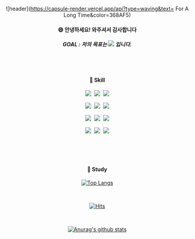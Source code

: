 <div align="center">
  
![header](https://capsule-render.vercel.app/api?type=waving&text= For A Long Time&color=368AF5)
  ####  :smile: 안녕하세요! 와주셔서 감사합니다
  ##### GOAL : 저의 목표는 <img src="https://img.shields.io/badge/N-03C75A?style=for-the-badge&logo=N&logoColor=white"> 입니다.
  <br/>
 <br/>
  
  #### :wrench: Skill
  
  <img src="https://img.shields.io/badge/JAVA-007396?style=for-the-badge&logo=Java&logoColor=white">&nbsp;
  <img src="https://img.shields.io/badge/Spring-6DB33F?style=for-the-badge&logo=Spring&logoColor=white">&nbsp;
  <img src="https://img.shields.io/badge/SpringBoot-6DB33F?style=for-the-badge&logo=SpringBoot&logoColor=white">
  <br/>
  
  <img src="https://img.shields.io/badge/oracle-F80000?style=for-the-badge&logo=oracle&logoColor=white">&nbsp;
  <img src="https://img.shields.io/badge/MySQL-4479A1?style=for-the-badge&logo=MySQL&logoColor=white">&nbsp;
  <img src="https://img.shields.io/badge/mariaDB-003545?style=for-the-badge&logo=mariaDB&logoColor=white">
  <br/>
  
  <img src="https://img.shields.io/badge/Eclipse-2C2255?style=for-the-badge&logo=Eclipse%20IDE&logoColor=white">&nbsp;
  <img src="https://img.shields.io/badge/git-F05032?style=for-the-badge&logo=git&logoColor=white">&nbsp;
  <img src="https://img.shields.io/badge/github-181717?style=for-the-badge&logo=github&logoColor=white">
  <br/>
  
  <img src="https://img.shields.io/badge/html5-E34F26?style=for-the-badge&logo=html5&logoColor=white">&nbsp;
  <img src="https://img.shields.io/badge/css-1572B6?style=for-the-badge&logo=css3&logoColor=white">&nbsp;
  <img src="https://img.shields.io/badge/notion-000000?style=for-the-badge&logo=notion&logoColor=white">
  <br/>
  
   <br/>
  <br/>
   <br/>
  
  ####   :notebook: Study
  [![Top Langs](https://github-readme-stats.vercel.app/api/top-langs/?username=1eeseunghun&layout=compact)](https://github.com/anuraghazra/1eeseunghun)
  
  <br/>
  
[![Hits](https://hits.seeyoufarm.com/api/count/incr/badge.svg?url=https%3A%2F%2Fgithub.com%2F1eeseunghun%2F1eeseunghun&count_bg=%2379C83D&title_bg=%23555555&icon=&icon_color=%23E7E7E7&title=hits&edge_flat=false)](https://hits.seeyoufarm.com)
  
 <br/>
  
  [![Anurag's github stats](https://github-readme-stats.vercel.app/api?username=1eeseunghun&show_icons=true&theme=tokyonight)](https://github.com/1eeseunghun)
  
  </div>
